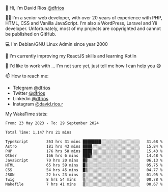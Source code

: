 👋 Hi, I'm David Rios [@dfrios](https://github.com/dfrios)

👨‍💻 I'm a senior web developer, with over 20 years of experience with PHP, HTML, CSS and Vanilla JavaScript. I'm also a WordPress, Laravel and Yii developer. Unfortunately, most of my projects are copyrighted and cannot be published on GitHub.

💻 I'm Debian/GNU Linux Admin since year 2000

🌱 I'm currently improving my ReactJS skills and learning Kotlin

💞️ I'd like to work with ... I'm not sure yet, just tell me how I can help you 😅


📫 How to reach me:
* Telegram [@dfrios](https://t.me/dfrios)
* Twitter [@dfrios](https://twitter.com/dfrios)
* Linkedin [@dfrios](https://linkedin.com/in/dfrios)
* Instagram [@david.rios.r](https://instagram.com/david.rios.r)



My WakaTime stats:
<!--START_SECTION:waka-->

```txt
From: 23 May 2023 - To: 29 September 2024

Total Time: 1,147 hrs 21 mins

TypeScript        363 hrs 31 mins ████████░░░░░░░░░░░░░░░░░   31.68 %
Astro             181 hrs 43 mins ████░░░░░░░░░░░░░░░░░░░░░   15.84 %
PHP               176 hrs 58 mins ████░░░░░░░░░░░░░░░░░░░░░   15.43 %
Other             166 hrs 6 mins  ███▓░░░░░░░░░░░░░░░░░░░░░   14.48 %
JavaScript        70 hrs 20 mins  █▓░░░░░░░░░░░░░░░░░░░░░░░   06.13 %
HTML              65 hrs 59 mins  █▒░░░░░░░░░░░░░░░░░░░░░░░   05.75 %
CSS               54 hrs 45 mins  █▒░░░░░░░░░░░░░░░░░░░░░░░   04.77 %
JSON              22 hrs 23 mins  ▒░░░░░░░░░░░░░░░░░░░░░░░░   01.95 %
Twig              8 hrs 54 mins   ▒░░░░░░░░░░░░░░░░░░░░░░░░   00.78 %
Makefile          7 hrs 41 mins   ▒░░░░░░░░░░░░░░░░░░░░░░░░   00.67 %
```

<!--END_SECTION:waka-->
